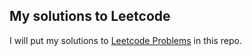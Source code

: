 ## My solutions to Leetcode

I will put my solutions to [Leetcode Problems](https://leetcode.com/problemset/all/) in this repo.